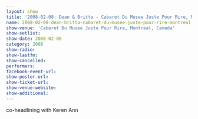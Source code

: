 ```yaml
---
layout: show
title: '2008-02-08: Dean & Britta - Cabaret Du Musee Juste Pour Rire, Montreal, Canada'
name: 2008-02-08-dean-britta-cabaret-du-musee-juste-pour-rire-montreal-canada
show-venue: 'Cabaret Du Musee Juste Pour Rire, Montreal, Canada'
show-setlist: 
show-date: 2008-02-08
category: 2008
show-radio: 
show-lastfm: 
show-cancelled: 
performers: 
facebook-event-url: 
show-poster-url: 
show-ticket-url: 
show-venue-website: 
show-additional: 
---
```


co-headlining with Keren Ann